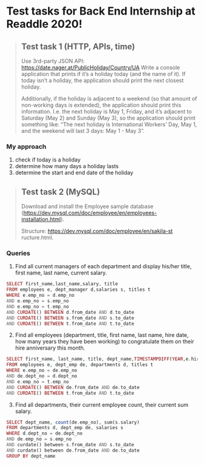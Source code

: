 # Test tasks for Back End Internship at Readdle 2020!

>## Test task 1 (HTTP, APIs, time)
>
>Use 3rd-party JSON API: https://date.nager.at/PublicHoliday/Country/UA
>Write a console application that prints if it’s a holiday today (and the name of it). If today isn’t a holiday, the application should print the next closest holiday. 
>
>Additionally, if the holiday is adjacent to a weekend (so that amount of non-working days is extended), the application should print this information. I.e. the next holiday is May 1, Friday, and it’s adjacent to Saturday (May 2) and Sunday (May 3), so the application should print something like: “The next holiday is International Workers' Day, May 1, and the weekend will last 3 days: May 1 - May 3”.

### My approach
1. check if today is a holiday
2. determine how many days a holiday lasts
3. determine the start and end date of the holiday


>## Test task 2 (MySQL)
>Download and install the Employee sample database (https://dev.mysql.com/doc/employee/en/employees-installation.html).
>
>Structure: https://dev.mysql.com/doc/employee/en/sakila-st ructure.html.

### Queries
1. Find all current managers of each department and display his/her title, first name, last name, current salary.
```php
SELECT first_name,last_name,salary, title
FROM employees e, dept_manager d,salaries s, titles t
WHERE e.emp_no = d.emp_no
AND e.emp_no = s.emp_no
AND e.emp_no = t.emp_no
AND CURDATE() BETWEEN d.from_date AND d.to_date
AND CURDATE() BETWEEN s.from_date AND s.to_date
AND CURDATE() BETWEEN t.from_date AND t.to_date
```
2. Find all employees (department, title, first name, last name, hire date, how many years they have been working) to congratulate them on their hire anniversary this month.
```php
SELECT first_name, last_name, title, dept_name,TIMESTAMPDIFF(YEAR,e.hire_date,CURDATE()) AS experience
FROM employees e, dept_emp de, departments d, titles t
WHERE e.emp_no = de.emp_no
AND de.dept_no = d.dept_no
AND e.emp_no = t.emp_no
AND CURDATE() BETWEEN de.from_date AND de.to_date
AND CURDATE() BETWEEN t.from_date AND t.to_date
```
3. Find all departments, their current employee count, their current sum salary.
```php
SELECT dept_name, count(de.emp_no), sum(s.salary)
FROM departments d, dept_emp de, salaries s
WHERE d.dept_no = de.dept_no
AND de.emp_no = s.emp_no
AND curdate() between s.from_date AND s.to_date
AND curdate() between de.from_date AND de.to_date
GROUP BY dept_name
```

